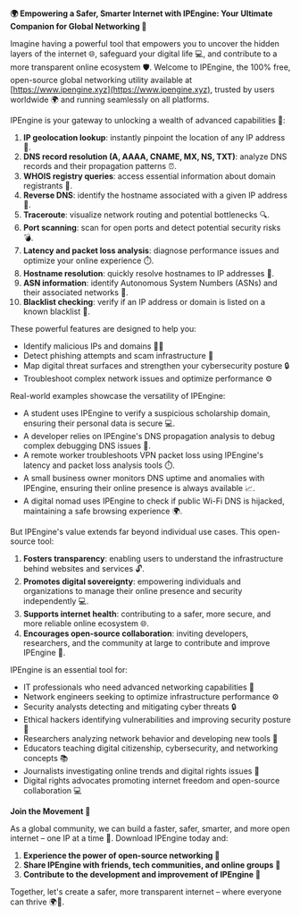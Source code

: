 **🌍 Empowering a Safer, Smarter Internet with IPEngine: Your Ultimate Companion for Global Networking 🔐**

Imagine having a powerful tool that empowers you to uncover the hidden layers of the internet 🌐, safeguard your digital life 💻, and contribute to a more transparent online ecosystem 🛡️. Welcome to IPEngine, the 100% free, open-source global networking utility available at [https://www.ipengine.xyz](https://www.ipengine.xyz), trusted by users worldwide 🌍 and running seamlessly on all platforms.

IPEngine is your gateway to unlocking a wealth of advanced capabilities 🔧:

1. **IP geolocation lookup**: instantly pinpoint the location of any IP address 📍.
2. **DNS record resolution (A, AAAA, CNAME, MX, NS, TXT)**: analyze DNS records and their propagation patterns ⏰.
3. **WHOIS registry queries**: access essential information about domain registrants 👥.
4. **Reverse DNS**: identify the hostname associated with a given IP address 📢.
5. **Traceroute**: visualize network routing and potential bottlenecks 🔍.
6. **Port scanning**: scan for open ports and detect potential security risks 💣.
7. **Latency and packet loss analysis**: diagnose performance issues and optimize your online experience ⏱️.
8. **Hostname resolution**: quickly resolve hostnames to IP addresses 📡.
9. **ASN information**: identify Autonomous System Numbers (ASNs) and their associated networks 🔎.
10. **Blacklist checking**: verify if an IP address or domain is listed on a known blacklist 🚫.

These powerful features are designed to help you:

* Identify malicious IPs and domains 🕵️‍♀️
* Detect phishing attempts and scam infrastructure 🚨
* Map digital threat surfaces and strengthen your cybersecurity posture 🔒
* Troubleshoot complex network issues and optimize performance ⚙️

Real-world examples showcase the versatility of IPEngine:

* A student uses IPEngine to verify a suspicious scholarship domain, ensuring their personal data is secure 💻.
* A developer relies on IPEngine's DNS propagation analysis to debug complex debugging DNS issues 🤔.
* A remote worker troubleshoots VPN packet loss using IPEngine's latency and packet loss analysis tools ⏱️.
* A small business owner monitors DNS uptime and anomalies with IPEngine, ensuring their online presence is always available 📈.
* A digital nomad uses IPEngine to check if public Wi-Fi DNS is hijacked, maintaining a safe browsing experience 🌍.

But IPEngine's value extends far beyond individual use cases. This open-source tool:

1. **Fosters transparency**: enabling users to understand the infrastructure behind websites and services 🔓.
2. **Promotes digital sovereignty**: empowering individuals and organizations to manage their online presence and security independently 💻.
3. **Supports internet health**: contributing to a safer, more secure, and more reliable online ecosystem 🌐.
4. **Encourages open-source collaboration**: inviting developers, researchers, and the community at large to contribute and improve IPEngine 🔗.

IPEngine is an essential tool for:

* IT professionals who need advanced networking capabilities 💼
* Network engineers seeking to optimize infrastructure performance ⚙️
* Security analysts detecting and mitigating cyber threats 🔒
* Ethical hackers identifying vulnerabilities and improving security posture 🤖
* Researchers analyzing network behavior and developing new tools 🔬
* Educators teaching digital citizenship, cybersecurity, and networking concepts 📚
* Journalists investigating online trends and digital rights issues 📰
* Digital rights advocates promoting internet freedom and open-source collaboration 💻

**Join the Movement 🌟**

As a global community, we can build a faster, safer, smarter, and more open internet – one IP at a time 🔗. Download IPEngine today and:

1. **Experience the power of open-source networking 🔧**
2. **Share IPEngine with friends, tech communities, and online groups 🤝**
3. **Contribute to the development and improvement of IPEngine 🔗**

Together, let's create a safer, more transparent internet – where everyone can thrive 🌍🚀.